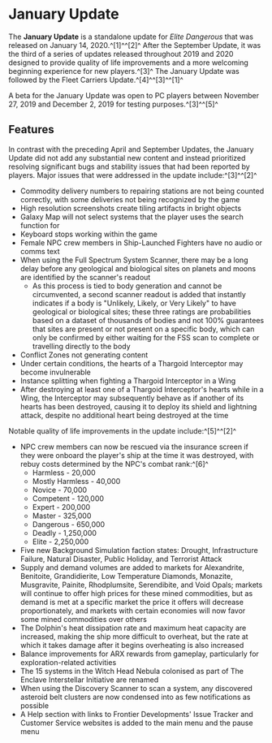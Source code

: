 # January Update
The **January Update** is a standalone update for *Elite Dangerous* that was released on January 14, 2020.^[1]^^[2]^ After the September Update, it was the third of a series of updates released throughout 2019 and 2020 designed to provide quality of life improvements and a more welcoming beginning experience for new players.^[3]^ The January Update was followed by the Fleet Carriers Update.^[4]^^[3]^^[1]^

A beta for the January Update was open to PC players between November 27, 2019 and December 2, 2019 for testing purposes.^[3]^^[5]^

## Features

In contrast with the preceding April and September Updates, the January Update did not add any substantial new content and instead prioritized resolving significant bugs and stability issues that had been reported by players. Major issues that were addressed in the update include:^[3]^^[2]^

- Commodity delivery numbers to repairing stations are not being counted correctly, with some deliveries not being recognized by the game
- High resolution screenshots create tiling artifacts in bright objects
- Galaxy Map will not select systems that the player uses the search function for
- Keyboard stops working within the game
- Female NPC crew members in Ship-Launched Fighters have no audio or comms text
- When using the Full Spectrum System Scanner, there may be a long delay before any geological and biological sites on planets and moons are identified by the scanner's readout
    - As this process is tied to body generation and cannot be circumvented, a second scanner readout is added that instantly indicates if a body is "Unlikely, Likely, or Very Likely" to have geological or biological sites; these three ratings are probabilities based on a dataset of thousands of bodies and not 100% guarantees that sites are present or not present on a specific body, which can only be confirmed by either waiting for the FSS scan to complete or travelling directly to the body
- Conflict Zones not generating content
- Under certain conditions, the hearts of a Thargoid Interceptor may become invulnerable
- Instance splitting when fighting a Thargoid Interceptor in a Wing
- After destroying at least one of a Thargoid Interceptor's hearts while in a Wing, the Interceptor may subsequently behave as if another of its hearts has been destroyed, causing it to deploy its shield and lightning attack, despite no additional heart being destroyed at the time

Notable quality of life improvements in the update include:^[5]^^[2]^

- NPC crew members can now be rescued via the insurance screen if they were onboard the player's ship at the time it was destroyed, with rebuy costs determined by the NPC's combat rank:^[6]^
    - Harmless - 20,000
    - Mostly Harmless - 40,000
    - Novice - 70,000
    - Competent - 120,000
    - Expert - 200,000
    - Master - 325,000
    - Dangerous - 650,000
    - Deadly - 1,250,000
    - Elite - 2,250,000
- Five new Background Simulation faction states: Drought, Infrastructure Failure, Natural Disaster, Public Holiday, and Terrorist Attack
- Supply and demand volumes are added to markets for Alexandrite, Benitoite, Grandidierite, Low Temperature Diamonds, Monazite, Musgravite, Painite, Rhodplumsite, Serendibite, and Void Opals; markets will continue to offer high prices for these mined commodities, but as demand is met at a specific market the price it offers will decrease proportionately, and markets with certain economies will now favor some mined commodities over others
- The Dolphin's heat dissipation rate and maximum heat capacity are increased, making the ship more difficult to overheat, but the rate at which it takes damage after it begins overheating is also increased
- Balance improvements for ARX rewards from gameplay, particularly for exploration-related activities
- The 15 systems in the Witch Head Nebula colonised as part of The Enclave Interstellar Initiative are renamed
- When using the Discovery Scanner to scan a system, any discovered asteroid belt clusters are now condensed into as few notifications as possible
- A Help section with links to Frontier Developments' Issue Tracker and Customer Service websites is added to the main menu and the pause menu